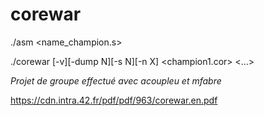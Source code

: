 # corewar
./asm <name_champion.s>

./corewar [-v][-dump N][-s N][-n X]	<champion1.cor> <...>

*Projet de groupe effectué avec acoupleu et mfabre*

https://cdn.intra.42.fr/pdf/pdf/963/corewar.en.pdf
